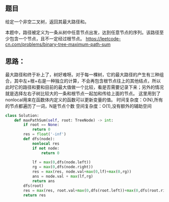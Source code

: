## 题目
给定一个非空二叉树，返回其最大路径和。

本题中，路径被定义为一条从树中任意节点出发，达到任意节点的序列。该路径至少包含一个节点，且不一定经过根节点。
https://leetcode-cn.com/problems/binary-tree-maximum-path-sum

## 思路：
最大路径和终于补上了，树好难呀。对于每一棵树，它的最大路径的产生有三种组合，其中左+根+右是一种独立的计算，不会再包含根节点往上的其他结点，所以此时它的路径和要和目前的最大值做一个比较，看是否需要记录下来；另外的情况就是选择左右子树比较大的一条和根节点一起加和传给上面的节点。
这里用到了nonlocal用来在函数体内定义的函数可以更新变量的值。
时间复杂度：O(N),所有的节点都遍历了一词，N是节点个数
空间复杂度：O(1),没有额外的辅助空间

```python
class Solution:
    def maxPathSum(self, root: TreeNode) -> int:
        if root == None:
            return 0
        res = float('-inf')
        def dfs(node):
            nonlocal res
            if not node:
                return 0
            
            lf = max(0,dfs(node.left))
            rg = max(0,dfs(node.right))
            res = max(res, node.val+max(0,lf)+max(0,rg))            
            ans = node.val + max(lf,rg)
            return ans
        dfs(root)
        res = max(res, root.val+max(0,dfs(root.left))+max(0,dfs(root.right)))
        return res
```
